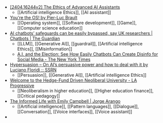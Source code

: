 - [[2404.16244v2] The Ethics of Advanced AI Assistants](https://arxiv.org/abs/2404.16244v2)
	- [[Artificial intelligence Ethics]], [[AI assistant]]
- [You're the OS! by Pier-Luc Brault](https://plbrault.itch.io/youre-the-os)
	- [[Operating system]], [[Software development]], [[Game]], [[Computer science education]]
- [AI chatbots’ safeguards can be easily bypassed, say UK researchers | Chatbots | The Guardian](https://www.theguardian.com/technology/article/2024/may/20/ai-chatbots-safeguards-can-be-easily-bypassed-say-uk-researchers)
	- [[LLM]], [[Generative AI]], [[guardrail]], [[Artificial intelligence Ethics]], [[Misinformation]]
	- [A.I. and the Election: See How Easily Chatbots Can Create Disinfo for Social Media - The New York Times](https://www.nytimes.com/interactive/2024/05/19/technology/biased-ai-chatbots.html)
- [Hypersuasion – On AI’s persuasive power and how to deal with it by Luciano Floridi :: SSRN](https://papers.ssrn.com/sol3/papers.cfm?abstract_id=4815890)
	- [[Persuasion]], [[Generative AI]], [[Artificial intelligence Ethics]]
- [Welcome to the Hedge-Fund Driven Neoliberal University - LA Progressive](https://www.laprogressive.com/education-reform/neoliberal-university)
	- [[Neoliberalism in higher education]], [[Higher education finance]], [[Critical pedagogy]]
- [The Informed Life with Emily Campbell | Jorge Arango](https://jarango.com/2024/05/20/the-informed-life-with-emily-campbell/)
	- [[Artificial intelligence]], [[Pattern languages]], [[Dialogue]], [[Conversation]], [[Voice interfaces]], [[Voice assistant]]
-